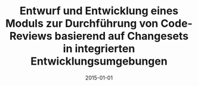 ---
abstract: ''
authors:
- Christoph Mayerhofer
date: '2015-01-01'
featured: false
links:
- name: Publik
  url: https://publik.tuwien.ac.at/showentry.php?ID=246625&lang=1
publication_types:
- '7'
publishDate: '2015-01-01'
title: Entwurf und Entwicklung eines Moduls zur Durchführung von Code-Reviews basierend
  auf Changesets in integrierten Entwicklungsumgebungen
url_pdf: ''
---
